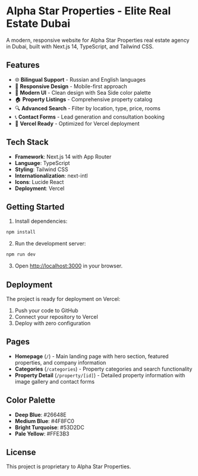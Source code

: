 # Alpha Star Properties - Elite Real Estate Dubai

A modern, responsive website for Alpha Star Properties real estate agency in Dubai, built with Next.js 14, TypeScript, and Tailwind CSS.

## Features

- 🌐 **Bilingual Support** - Russian and English languages
- 📱 **Responsive Design** - Mobile-first approach
- 🎨 **Modern UI** - Clean design with Sea Side color palette
- 🏠 **Property Listings** - Comprehensive property catalog
- 🔍 **Advanced Search** - Filter by location, type, price, rooms
- 📞 **Contact Forms** - Lead generation and consultation booking
- 🚀 **Vercel Ready** - Optimized for Vercel deployment

## Tech Stack

- **Framework**: Next.js 14 with App Router
- **Language**: TypeScript
- **Styling**: Tailwind CSS
- **Internationalization**: next-intl
- **Icons**: Lucide React
- **Deployment**: Vercel

## Getting Started

1. Install dependencies:
```bash
npm install
```

2. Run the development server:
```bash
npm run dev
```

3. Open [http://localhost:3000](http://localhost:3000) in your browser.

## Deployment

The project is ready for deployment on Vercel:

1. Push your code to GitHub
2. Connect your repository to Vercel
3. Deploy with zero configuration

## Pages

- **Homepage** (`/`) - Main landing page with hero section, featured properties, and company information
- **Categories** (`/categories`) - Property categories and search functionality
- **Property Detail** (`/property/[id]`) - Detailed property information with image gallery and contact forms

## Color Palette

- **Deep Blue**: #26648E
- **Medium Blue**: #4F8FC0
- **Bright Turquoise**: #53D2DC
- **Pale Yellow**: #FFE3B3

## License

This project is proprietary to Alpha Star Properties.
